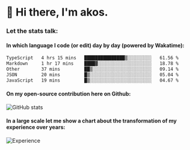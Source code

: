 # 👋 Hi there, I'm akos. 


### Let the stats talk:


#### In which language I code (or edit) day by day (powered by Wakatime): 

<!--START_SECTION:waka-->

```txt
TypeScript   4 hrs 15 mins   ███████████████▒░░░░░░░░░   61.56 %
Markdown     1 hr 17 mins    ████▓░░░░░░░░░░░░░░░░░░░░   18.78 %
Other        37 mins         ██▒░░░░░░░░░░░░░░░░░░░░░░   09.14 %
JSON         20 mins         █▒░░░░░░░░░░░░░░░░░░░░░░░   05.04 %
JavaScript   19 mins         █▒░░░░░░░░░░░░░░░░░░░░░░░   04.67 %
```

<!--END_SECTION:waka-->

#### On my open-source contribution here on Github:
 
![GitHub stats](https://github-readme-stats.vercel.app/api?username=akosbalasko)

#### In a large scale let me show a chart about the transformation of my experience over years:   

![Experience](https://cr-skills-chart-widget.azurewebsites.net/api/api?username=akosbalasko)
